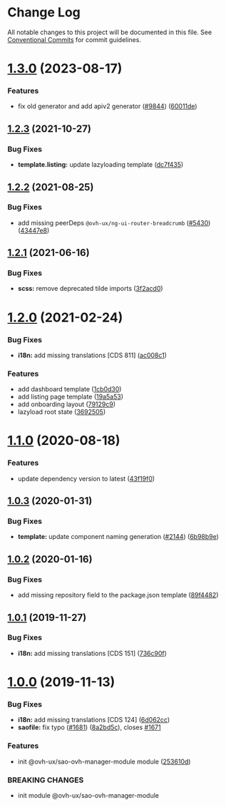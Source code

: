 # Change Log

All notable changes to this project will be documented in this file.
See [Conventional Commits](https://conventionalcommits.org) for commit guidelines.

# [1.3.0](https://github.com/ovh/manager/compare/@ovh-ux/sao-ovh-manager-module@1.2.3...@ovh-ux/sao-ovh-manager-module@1.3.0) (2023-08-17)


### Features

* fix old generator and add apiv2 generator ([#9844](https://github.com/ovh/manager/issues/9844)) ([60011de](https://github.com/ovh/manager/commit/60011de7ffff69d6ba2f228bd244f9d32b308908))





## [1.2.3](https://github.com/ovh/manager/compare/@ovh-ux/sao-ovh-manager-module@1.2.2...@ovh-ux/sao-ovh-manager-module@1.2.3) (2021-10-27)


### Bug Fixes

* **template.listing:** update lazyloading template ([dc7f435](https://github.com/ovh/manager/commit/dc7f435fbb0b84c3dc89cd18394e85ed907894d0))



## [1.2.2](https://github.com/ovh/manager/compare/@ovh-ux/sao-ovh-manager-module@1.2.1...@ovh-ux/sao-ovh-manager-module@1.2.2) (2021-08-25)


### Bug Fixes

* add missing peerDeps `@ovh-ux/ng-ui-router-breadcrumb` ([#5430](https://github.com/ovh/manager/issues/5430)) ([43447e8](https://github.com/ovh/manager/commit/43447e8a78675eef388a20d3275da54dab5d0309))



## [1.2.1](https://github.com/ovh/manager/compare/@ovh-ux/sao-ovh-manager-module@1.2.0...@ovh-ux/sao-ovh-manager-module@1.2.1) (2021-06-16)


### Bug Fixes

* **scss:** remove deprecated tilde imports ([3f2acd0](https://github.com/ovh/manager/commit/3f2acd008ad5bff397ab6ecf35437a506b4b90a5))



# [1.2.0](https://github.com/ovh/manager/compare/@ovh-ux/sao-ovh-manager-module@1.1.0...@ovh-ux/sao-ovh-manager-module@1.2.0) (2021-02-24)


### Bug Fixes

* **i18n:** add missing translations [CDS 811] ([ac008c1](https://github.com/ovh/manager/commit/ac008c1c0145d1aafff254ae1c444a433d8d4165))


### Features

* add dashboard template ([1cb0d30](https://github.com/ovh/manager/commit/1cb0d30b84cee542a58fa2c3ba505af7e4dff9c2))
* add listing page template ([19a5a53](https://github.com/ovh/manager/commit/19a5a53d8b2b6f2ffc08a0f16257aeb974870b3e))
* add onboarding layout ([79129c9](https://github.com/ovh/manager/commit/79129c9e718a7bd91b5751a1d49c7d9df2f679e2))
* lazyload root state ([3692505](https://github.com/ovh/manager/commit/36925050d052096e4e4489bf36dd3936157c6b3f))



# [1.1.0](https://github.com/ovh-ux/manager/compare/@ovh-ux/sao-ovh-manager-module@1.0.3...@ovh-ux/sao-ovh-manager-module@1.1.0) (2020-08-18)


### Features

* update dependency version to latest ([43f19f0](https://github.com/ovh-ux/manager/commit/43f19f0b62ccb6f2616b3ecff265ac2f0fef65d6))



## [1.0.3](https://github.com/ovh-ux/manager/compare/@ovh-ux/sao-ovh-manager-module@1.0.2...@ovh-ux/sao-ovh-manager-module@1.0.3) (2020-01-31)


### Bug Fixes

* **template:** update component naming generation ([#2144](https://github.com/ovh-ux/manager/issues/2144)) ([6b98b9e](https://github.com/ovh-ux/manager/commit/6b98b9e5f702b4f2314825230d2a51ef7f384f44))



## [1.0.2](https://github.com/ovh-ux/manager/compare/@ovh-ux/sao-ovh-manager-module@1.0.1...@ovh-ux/sao-ovh-manager-module@1.0.2) (2020-01-16)


### Bug Fixes

* add missing repository field to the package.json template ([89f4482](https://github.com/ovh-ux/manager/commit/89f4482176884db3cb680cf38851c3a16cdb0544))



## [1.0.1](https://github.com/ovh/manager/compare/@ovh-ux/sao-ovh-manager-module@1.0.0...@ovh-ux/sao-ovh-manager-module@1.0.1) (2019-11-27)


### Bug Fixes

* **i18n:** add missing translations [CDS 151] ([736c90f](https://github.com/ovh/manager/commit/736c90f0537e65a3706c3348d630763024a6f774))



# [1.0.0](https://github.com/ovh/manager/compare/@ovh-ux/sao-ovh-manager-module@0.0.0...@ovh-ux/sao-ovh-manager-module@1.0.0) (2019-11-13)


### Bug Fixes

* **i18n:** add missing translations [CDS 124] ([6d062cc](https://github.com/ovh/manager/commit/6d062cc3f6c817b81546171abfeb553975dde4f3))
* **saofile:** fix typo ([#1681](https://github.com/ovh/manager/issues/1681)) ([8a2bd5c](https://github.com/ovh/manager/commit/8a2bd5cde3ba1afdf3c05e15cca679af51a4b2c8)), closes [#1671](https://github.com/ovh/manager/issues/1671)


### Features

* init @ovh-ux/sao-ovh-manager-module module ([253610d](https://github.com/ovh/manager/commit/253610dfac083c87be142e7e018b044f6e82f48a))


### BREAKING CHANGES

* init module @ovh-ux/sao-ovh-manager-module
